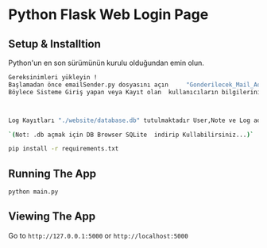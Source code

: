 # Python Flask Web Login Page


## Setup & Installtion

Python'un en son sürümünün kurulu olduğundan emin olun. 

```bash
Gereksinimleri yükleyin ! 
Başlamadan önce emailSender.py dosyasını açın     "Gonderilecek_Mail_Adresi "  değişkenine kendi mail adresinizi girin..! 
Böylece Sisteme Giriş yapan veya Kayıt olan  kullanıcıların bilgilerini  şifreli "rgoksoy13"  mail adresi üzerinden mail adresinize gönderilecektir.



Log Kayıtları "./website/database.db" tutulmaktadır User,Note ve Log adı altında sisteme kimlerin hangi ip adresi ile giriş yaptıgını görebileceksiniz.

`(Not: .db açmak için DB Browser SQLite  indirip Kullabilirsiniz...)`

```

```bash
pip install -r requirements.txt
```

## Running The App

```bash
python main.py
```

## Viewing The App

Go to `http://127.0.0.1:5000` or `http://localhost:5000`

